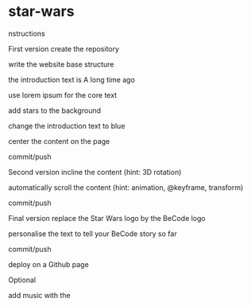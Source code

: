 # star-wars

nstructions

First version
create the repository

write the website base structure

the introduction text is A long time ago

use lorem ipsum for the core text

add stars to the background

change the introduction text to blue

center the content on the page

commit/push

Second version
incline the content (hint: 3D rotation)

automatically scroll the content (hint: animation, @keyframe, transform)

commit/push

Final version
replace the Star Wars logo by the BeCode logo

personalise the text to tell your BeCode story so far

commit/push

deploy on a Github page

Optional

add music with the <audio> tag
